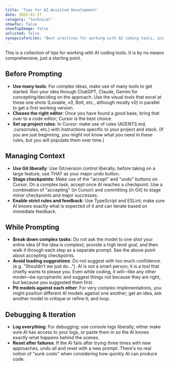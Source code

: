 ```yaml
---
title: 'Tips for AI-Assisted Development'
date: 2025-01-27
category: "technical"
showToc: false
showTopImage: false
unlisted: false
synopsisForLlms: "Best practices for working with AI coding tools, including context management, prompting strategies, and debugging techniques."
---
```


This is a collection of tips for working with AI coding tools. It is by no means comprehensive, just a starting point.

## Before Prompting

* **Use many tools**: For complex ideas, make use of many tools to get started. Run your idea through ChatGPT, Claude, Gemini for concepting/deciding on the approach. Use the visual tools that excel at these one shots (Lovable, v0, Bolt, etc., although mostly v0) in parallel to get a first working version.
* **Choose the right editor**: Once you have found a good base, bring that over to a code editor; Cursor is the best choice.
* **Set up project rules**: In Cursor: make use of rules (AGENTS.md, .cursorrules, etc.) with instructions specific to your project and stack. (If you are just beginning, you might not know what you need in these rules, but you will populate them over time.)

## Managing Context

* **Use Git liberally**: Use Git/version control liberally; before taking on a large feature, use THAT as your major undo button.
* **Stage checkpoints**: Make use of the "accept" and "undo" buttons on Cursor. On a complex task; accept once AI reaches a checkpoint. Use a combination of "accepting" (in Cursor) and committing (in Git) to stage minor checkpoints and major successes.
* **Enable strict rules and feedback**: Use TypeScript and ESLint; make sure AI knows exactly what is expected of it and can iterate based on immediate feedback.

## While Prompting

* **Break down complex tasks**: Do not ask the model to one shot your entire idea (if the idea is complex); provide a high level goal, and then walk it through each step as a separate prompt. See the above point about accepting checkpoints.
* **Avoid leading suggestions**: Do not suggest with too much confidence. (e.g. "Shouldn't we just do..."). AI is not a smart person; it is a tool that chiefly wants to please you. Even while coding, it will—like any other model—be sycophantic and suggest things not because they are right, but because you suggested them first.
* **Pit models against each other**: For very complex implementations, you might position different AI models against one another; get an idea, ask another model to critique or refine it; and loop.

## Debugging & Iteration

* **Log everything**: For debugging: use console logs liberally; either make sure AI has access to your logs, or paste them in so the AI knows exactly what happens behind the scenes.
* **Reset after failures**: If the AI fails after trying three times with new approaches, undo all and reset with a new prompt. There's no real notion of "sunk costs" when considering how quickly AI can produce code.